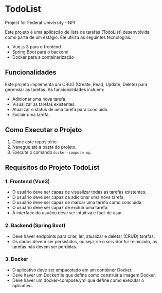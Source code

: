 # TodoList
Project for Federal University - NPI

Este projeto é uma aplicação de lista de tarefas (TodoList) desenvolvida como parte de um estágio. Ele utiliza as seguintes tecnologias:

- Vue.js 3 para o frontend
- Spring Boot para o backend
- Docker para a containerização

## Funcionalidades

Este projeto implementa um CRUD (Create, Read, Update, Delete) para gerenciar as tarefas. As funcionalidades incluem:

- Adicionar uma nova tarefa.
- Visualizar as tarefas existentes.
- Atualizar o status de uma tarefa para concluída.
- Excluir uma tarefa.

## Como Executar o Projeto

1. Clone este repositório.
2. Navegue até a pasta do projeto.
3. Execute o comando `docker-compose up`.

## Requisitos do Projeto TodoList

### 1. Frontend (Vue3)

- O usuário deve ser capaz de visualizar todas as tarefas existentes.
- O usuário deve ser capaz de adicionar uma nova tarefa.
- O usuário deve ser capaz de marcar uma tarefa como concluída.
- O usuário deve ser capaz de excluir uma tarefa.
- A interface do usuário deve ser intuitiva e fácil de usar.

### 2. Backend (Spring Boot)

- Deve haver endpoints para criar, ler, atualizar e deletar (CRUD) tarefas.
- Os dados devem ser persistidos, ou seja, se o servidor for reiniciado, as tarefas não devem ser perdidas.

### 3. Docker

- O aplicativo deve ser empacotado em um contêiner Docker.
- Deve haver um Dockerfile que define como construir a imagem Docker.
- Deve haver um docker-compose.yml que define como executar o aplicativo.


